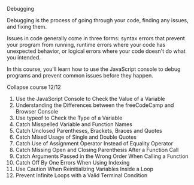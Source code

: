 Debugging

Debugging is the process of going through your code, finding any issues, and fixing them.

Issues in code generally come in three forms: syntax errors that prevent your program from running, runtime errors where your code has unexpected behavior, or logical errors where your code doesn't do what you intended.

In this course, you'll learn how to use the JavaScript console to debug programs and prevent common issues before they happen.

Collapse course
12/12
1.	 Use the JavaScript Console to Check the Value of a Variable
2.	Understanding the Differences between the freeCodeCamp and Browser Console
3.	Use typeof to Check the Type of a Variable
4.	Catch Misspelled Variable and Function Names
5.	Catch Unclosed Parentheses, Brackets, Braces and Quotes
6.	Catch Mixed Usage of Single and Double Quotes
7.	Catch Use of Assignment Operator Instead of Equality Operator
8.	Catch Missing Open and Closing Parenthesis After a Function Call
9.	Catch Arguments Passed in the Wrong Order When Calling a Function
10.	Catch Off By One Errors When Using Indexing
11.	Use Caution When Reinitializing Variables Inside a Loop
12.	Prevent Infinite Loops with a Valid Terminal Condition

